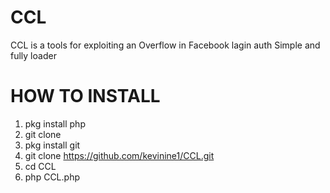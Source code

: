 # CCL
CCL is a tools for exploiting an Overflow in Facebook lagin auth 
Simple and fully loader

# HOW TO INSTALL

1. pkg install php
2. git clone 
3. pkg install git
4. git clone https://github.com/kevinine1/CCL.git
5. cd CCL
6. php CCL.php

